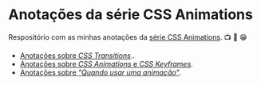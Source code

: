# Anotações da série CSS Animations

Respositório com as minhas anotações da [série  CSS Animations](https://www.youtube.com/playlist?list=PLqGj3iMvMa4LvJ8VctoXnPI0dtE40wfid). :tv: :metal: :grin:

- [Anotações sobre *CSS Transitions*](transitions/anotações.md)..
- [Anotações sobre *CSS Animations* e *CSS Keyframes*](animations/anotações.md).
- [Anotações sobre *"Quando usar uma animação"*](using-animations/anotações.md).
